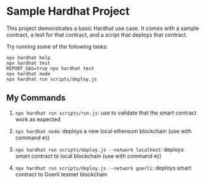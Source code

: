 # Sample Hardhat Project

This project demonstrates a basic Hardhat use case. It comes with a sample contract, a test for that contract, and a script that deploys that contract.

Try running some of the following tasks:

```shell
npx hardhat help
npx hardhat test
REPORT_GAS=true npx hardhat test
npx hardhat node
npx hardhat run scripts/deploy.js
```

## My Commands

1. `npx hardhat run scripts/run.js`: use to validate that the smart contract work as expected

2. `npx hardhat node`: deploys a new local ethereum blockchain (use with command `#3`)

3. `npx hardhat run scripts/deploy.js --network localhost`: deploys smart contract to local blockchain (use with command `#2`)

4. `npx hardhat run scripts/deploy.js --network goerli`: deploys smart contract to Goerli testnet blockchain
